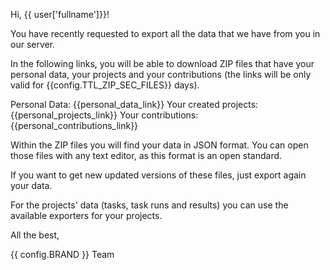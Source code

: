 Hi, {{ user['fullname']}}!

You have recently requested to export all the data that we have from you in our server.

In the following links, you will be able to download ZIP files that have your personal data, your projects and your contributions (the links will be only valid for {{config.TTL_ZIP_SEC_FILES}} days).

Personal Data: {{personal_data_link}}
Your created projects: {{personal_projects_link}}
Your contributions: {{personal_contributions_link}}

Within the ZIP files you will find your data in JSON format. You can open those files with any text editor, as this format is an open standard.

If you want to get new updated versions of these files, just export again your data.

For the projects' data (tasks, task runs and results) you can use the available exporters for your projects.

All the best,

{{ config.BRAND }} Team
